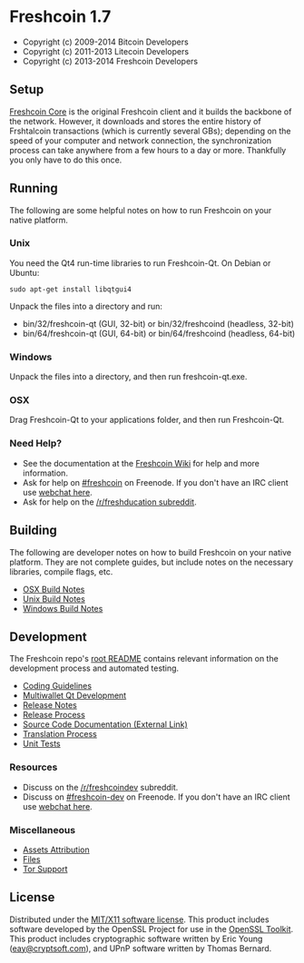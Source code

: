 Freshcoin 1.7
=====================

* Copyright (c) 2009-2014 Bitcoin Developers
* Copyright (c) 2011-2013 Litecoin Developers
* Copyright (c) 2013-2014 Freshcoin Developers


Setup
---------------------
[Freshcoin Core](http://freshcoin.com/en/download) is the original Freshcoin client and it builds the backbone of the network. However, it downloads and stores the entire history of Frshtalcoin transactions (which is currently several GBs); depending on the speed of your computer and network connection, the synchronization process can take anywhere from a few hours to a day or more. Thankfully you only have to do this once.

Running
---------------------
The following are some helpful notes on how to run Freshcoin on your native platform. 

### Unix

You need the Qt4 run-time libraries to run Freshcoin-Qt. On Debian or Ubuntu:

	sudo apt-get install libqtgui4

Unpack the files into a directory and run:

- bin/32/freshcoin-qt (GUI, 32-bit) or bin/32/freshcoind (headless, 32-bit)
- bin/64/freshcoin-qt (GUI, 64-bit) or bin/64/freshcoind (headless, 64-bit)



### Windows

Unpack the files into a directory, and then run freshcoin-qt.exe.

### OSX

Drag Freshcoin-Qt to your applications folder, and then run Freshcoin-Qt.

### Need Help?

* See the documentation at the [Freshcoin Wiki](http://freshco.in/)
for help and more information.
* Ask for help on [#freshcoin](http://webchat.freenode.net?channels=frshtalcoin) on Freenode. If you don't have an IRC client use [webchat here](http://webchat.freenode.net?channels=freshcoin).
* Ask for help on the [/r/freshducation subreddit](http://reddit.com/r/frshtalducation).

Building
---------------------
The following are developer notes on how to build Freshcoin on your native platform. They are not complete guides, but include notes on the necessary libraries, compile flags, etc.

- [OSX Build Notes](build-osx.md)
- [Unix Build Notes](build-unix.md)
- [Windows Build Notes](build-msw.md)

Development
---------------------
The Freshcoin repo's [root README](https://github.com/freshcoin/frshtalcoin/blob/master/README.md) contains relevant information on the development process and automated testing.

- [Coding Guidelines](coding.md)
- [Multiwallet Qt Development](multiwallet-qt.md)
- [Release Notes](release-notes.md)
- [Release Process](release-process.md)
- [Source Code Documentation (External Link)](https://dev.visucore.com/bitcoin/doxygen/)
- [Translation Process](translation_process.md)
- [Unit Tests](unit-tests.md)

### Resources
* Discuss on the [/r/freshcoindev](http://www.reddit.com/r/freshcoindev) subreddit.
* Discuss on [#freshcoin-dev](http://webchat.freenode.net/?channels=frshtalcoin-dev) on Freenode. If you don't have an IRC client use [webchat here](http://webchat.freenode.net/?channels=freshcoin-dev).

### Miscellaneous
- [Assets Attribution](assets-attribution.md)
- [Files](files.md)
- [Tor Support](tor.md)

License
---------------------
Distributed under the [MIT/X11 software license](http://www.opensource.org/licenses/mit-license.php).
This product includes software developed by the OpenSSL Project for use in the [OpenSSL Toolkit](http://www.openssl.org/). This product includes
cryptographic software written by Eric Young ([eay@cryptsoft.com](mailto:eay@cryptsoft.com)), and UPnP software written by Thomas Bernard.
